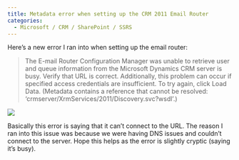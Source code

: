 ```yaml
---
title: Metadata error when setting up the CRM 2011 Email Router
categories:
  - Microsoft / CRM / SharePoint / SSRS
---
```



Here’s a new error I ran into when setting up the email router:

> The E-mail Router Configuration Manager was unable to retrieve user and queue information from the Microsoft Dynamics CRM server is busy. Verify that URL  is correct. Additionally, this problem can occur if specified access credentials are insufficient. To try again, click Load Data. (Metadata contains a reference that cannot be resolved: ‘crmserver/XrmServices/2011/Discovery.svc?wsdl’.)

![][2]

 [2]: /assets/img/old/Metadata-Error.png

Basically this error is saying that it can’t connect to the URL. The reason I ran into this issue was because we were having DNS issues and couldn’t connect to the server. Hope this helps as the error is slightly cryptic (saying it’s busy).
